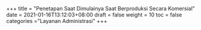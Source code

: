 +++
title = "Penetapan Saat Dimulainya Saat Berproduksi Secara Komersial"
date = 2021-01-16T13:12:03+08:00
draft = false
weight = 10
toc = false
categories ="Layanan Administrasi"
+++